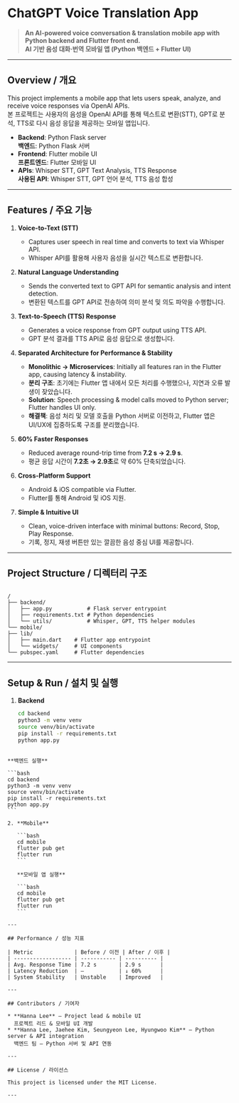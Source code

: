 # ChatGPT Voice Translation App

> **An AI-powered voice conversation & translation mobile app with Python backend and Flutter front end.**  
> **AI 기반 음성 대화·번역 모바일 앱 (Python 백엔드 + Flutter UI)**

---

## Overview / 개요

This project implements a mobile app that lets users speak, analyze, and receive voice responses via OpenAI APIs.  
본 프로젝트는 사용자의 음성을 OpenAI API를 통해 텍스트로 변환(STT), GPT로 분석, TTS로 다시 음성 응답을 제공하는 모바일 앱입니다.

- **Backend**: Python Flask server  
  **백엔드**: Python Flask 서버
- **Frontend**: Flutter mobile UI  
  **프론트엔드**: Flutter 모바일 UI
- **APIs**: Whisper STT, GPT Text Analysis, TTS Response  
  **사용된 API**: Whisper STT, GPT 언어 분석, TTS 음성 합성

---

## Features / 주요 기능

1. **Voice-to-Text (STT)**  
   - Captures user speech in real time and converts to text via Whisper API.  
   - Whisper API를 활용해 사용자 음성을 실시간 텍스트로 변환합니다.

2. **Natural Language Understanding**  
   - Sends the converted text to GPT API for semantic analysis and intent detection.  
   - 변환된 텍스트를 GPT API로 전송하여 의미 분석 및 의도 파악을 수행합니다.

3. **Text-to-Speech (TTS) Response**  
   - Generates a voice response from GPT output using TTS API.  
   - GPT 분석 결과를 TTS API로 음성 응답으로 생성합니다.

4. **Separated Architecture for Performance & Stability**  
   - **Monolithic → Microservices**: Initially all features ran in the Flutter app, causing latency & instability.  
   - **분리 구조**: 초기에는 Flutter 앱 내에서 모든 처리를 수행했으나, 지연과 오류 발생이 잦았습니다.
   - **Solution**: Speech processing & model calls moved to Python server; Flutter handles UI only.  
   - **해결책**: 음성 처리 및 모델 호출을 Python 서버로 이전하고, Flutter 앱은 UI/UX에 집중하도록 구조를 분리했습니다.

5. **60% Faster Responses**  
   - Reduced average round-trip time from **7.2 s → 2.9 s**.  
   - 평균 응답 시간이 **7.2초 → 2.9초**로 약 60% 단축되었습니다.

6. **Cross-Platform Support**  
   - Android & iOS compatible via Flutter.  
   - Flutter를 통해 Android 및 iOS 지원.

7. **Simple & Intuitive UI**  
   - Clean, voice-driven interface with minimal buttons: Record, Stop, Play Response.  
   - 기록, 정지, 재생 버튼만 있는 깔끔한 음성 중심 UI를 제공합니다.

---

## Project Structure / 디렉터리 구조

```

/
├── backend/
│   ├── app.py           # Flask server entrypoint
│   ├── requirements.txt # Python dependencies
│   └── utils/           # Whisper, GPT, TTS helper modules
└── mobile/
├── lib/
│   ├── main.dart    # Flutter app entrypoint
│   └── widgets/     # UI components
└── pubspec.yaml     # Flutter dependencies

````

---

## Setup & Run / 설치 및 실행

1. **Backend**  
   ```bash
   cd backend
   python3 -m venv venv
   source venv/bin/activate
   pip install -r requirements.txt
   python app.py
````

**백엔드 실행**

```bash
cd backend
python3 -m venv venv
source venv/bin/activate
pip install -r requirements.txt
python app.py
```

2. **Mobile**

   ```bash
   cd mobile
   flutter pub get
   flutter run
   ```

   **모바일 앱 실행**

   ```bash
   cd mobile
   flutter pub get
   flutter run
   ```

---

## Performance / 성능 지표

| Metric             | Before / 이전 | After / 이후 |
| ------------------ | ----------- | ---------- |
| Avg. Response Time | 7.2 s       | 2.9 s      |
| Latency Reduction  | —           | ↓ 60%      |
| System Stability   | Unstable    | Improved   |

---

## Contributors / 기여자

* **Hanna Lee** – Project lead & mobile UI
  프로젝트 리드 & 모바일 UI 개발
* **Hanna Lee, Jaehee Kim, Seungyeon Lee, Hyungwoo Kim** – Python server & API integration
  백엔드 팀 – Python 서버 및 API 연동

---

## License / 라이선스

This project is licensed under the MIT License.

---
